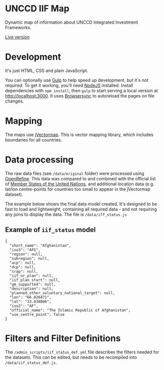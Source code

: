# UNCCD IIF Map

Dynamic map of information about UNCCD Integrated Investment Frameworks.

[Live version](http://unccd.github.io/iif_map)

# Development

It's just HTML, CSS and plain JavaScript. 

You can optionally use [Gulp](http://gulpjs.com/) to help speed up development, but it's not required. To get it working, you'll need [NodeJS](https://nodejs.org/) installed. Install dependencies with `npm install`, then `gulp` to start serving a local version at <http://localhost:3000>. It uses [Browsersync](http://www.browsersync.io/) to autoreload the pages on file changes.


# Mapping

The maps use [jVectormap](http://jvectormap.com/). This is vector mapping library, which includes boundaries for all countries.

# Data processing

The raw data files (see `/data/original` folder) were processed using [OpenRefine](http://openrefine.org). This data was compared to and combined with the official list of [Member States of the United Nations](http://un.org/en/members/), and additional location data (e.g. lat/lon centre-points for countries too small to appear in the jVectormap dataset).

The example below shows the final data model created. It's designed to be fast to load and lightweight, containing all required data - and not requiring any joins to display the data. The file is `/data/iff_status.js`

## Example of `iif_status` model

```  
{
  "short_name": "Afghanistan",
  "iso3": "AFG",
  "region": null,
  "subregion": null,
  "acp": null,
  "dcp": null,
  "srap": null,
  "iif_or_plan": null,
  "iif_plan_start": null,
  "gm_supported": null,
  "description": null,
  "planned_other_voluntary_national_target": null,
  "lon": "66.026471",
  "lat": "33.838806",
  "iso2": "AF",
  "official_name": "The Islamic Republic of Afghanistan",
  "use_centre_point": false
}
```

# Filters and Filter Definitions

The `/admin_scripts/iif_status_def.yml` file describes the filters needed for the datasets. This can be edited, but needs to be recompiled into `/data/iif_status_def.js`.
